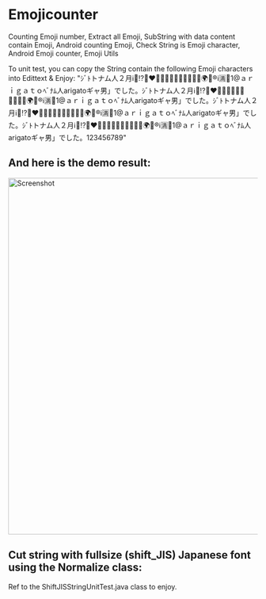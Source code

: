 # Emojicounter
Counting Emoji number, Extract all Emoji, SubString with data content contain Emoji, Android counting Emoji, Check String is Emoji character, Android Emoji counter, Emoji Utils

To unit test, you can copy the String contain the following Emoji characters into Edittext & Enjoy:
"ｼﾞﾄトナム人２月ℹ️🏴⁉️👨‍❤️‍💋‍👨👨‍👨‍👦‍👦👩‍👩‍👦‍👦🌍🗾®️ℹ️🈵🏴1@ａｒｉｇａｔｏﾍﾞﾅﾑ人arigatoギャ男」でした。ｼﾞﾄトナム人２月ℹ️🏴⁉️👨‍❤️‍💋‍👨👨‍👨‍👦‍👦👩‍👩‍👦‍👦🌍🗾®️ℹ️🈵🏴1@ａｒｉｇａｔｏﾍﾞﾅﾑ人arigatoギャ男」でした。ｼﾞﾄトナム人２月ℹ️🏴⁉️👨‍❤️‍💋‍👨👨‍👨‍👦‍👦👩‍👩‍👦‍👦🌍🗾®️ℹ️🈵🏴1@ａｒｉｇａｔｏﾍﾞﾅﾑ人arigatoギャ男」でした。ｼﾞﾄトナム人２月ℹ️🏴⁉️👨‍❤️‍💋‍👨👨‍👨‍👦‍👦👩‍👩‍👦‍👦🌍🗾®️ℹ️🈵🏴1@ａｒｉｇａｔｏﾍﾞﾅﾑ人arigatoギャ男」でした。123456789"

And here is the demo result: 
-------------

<img src="screenshots/demo-counting-and-limit-100-chars.png" height="720" alt="Screenshot"/> 



Cut string with fullsize (shift_JIS) Japanese font using the Normalize class: 
-------------
Ref to the ShiftJISStringUnitTest.java class to enjoy. 
